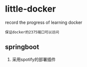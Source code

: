 # little-docker

record the progress of learning docker

`保证docker的2375端口可以访问`

## springboot

1. 采用spotify的部署插件
